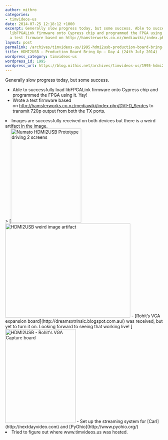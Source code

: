 ```yaml
---
author: mithro
categories:
- timvideos-us
date: 2014-07-25 12:18:12 +1000
excerpt: Generally slow progress today, but some success. Able to successfully load
  libFPGALink firmware onto Cypress chip and programmed the FPGA using it. Yay! Wrote
  a test firmware based on http://hamsterworks.co.nz/mediawiki/index.php/DVI-D_Serdes...
layout: post
permalink: /archives/timvideos-us/1995-hdmi2usb-production-board-bring-up-day-4-24th-july-2014
title: HDMI2USB – Production Board Bring Up – Day 4 (24th July 2014)
wordpress_category: timvideos-us
wordpress_id: 1995
wordpress_url: https://blog.mithis.net/archives/timvideos-us/1995-hdmi2usb-production-board-bring-up-day-4-24th-july-2014
---
```

Generally slow progress today, but some success.
- Able to successfully load libFPGALink firmware onto Cypress chip and programmed the FPGA using it. Yay!
- Wrote a test firmware based on http://hamsterworks.co.nz/mediawiki/index.php/DVI-D_Serdes to transmit 720p output from both the TX ports.
<li>Images are successfully received on both devices but there is a weird artifact in the image.
</li>
> 
[<img alt="Numato HDMI2USB Prototype driving 2 screens" class="alignnone wp-image-1997 size-medium" height="300" sizes="(max-width: 225px) 100vw, 225px" src="{{ "/assets/images/wp-content/uploads/2014/07/IMG_20140725_0029322-225x300.jpg" | relative_url }}" srcset="/assets/images/wp-content/uploads/2014/07/IMG_20140725_0029322-225x300.jpg 225w, https://blog.mithis.net/wp-content/uploads/2014/07/IMG_20140725_0029322-768x1024.jpg 768w, https://blog.mithis.net/wp-content/uploads/2014/07/IMG_20140725_0029322-900x1200.jpg 900w" width="225"/>  <img alt="HDMI2USB weird image artifact" class="alignnone wp-image-1998" height="300" sizes="(max-width: 400px) 100vw, 400px" src="{{ "/assets/images/wp-content/uploads/2014/07/IMG_20140725_003008-300x225.jpg" | relative_url }}" srcset="/assets/images/wp-content/uploads/2014/07/IMG_20140725_003008-300x225.jpg 300w, https://blog.mithis.net/wp-content/uploads/2014/07/IMG_20140725_003008-1024x768.jpg 1024w, https://blog.mithis.net/wp-content/uploads/2014/07/IMG_20140725_003008-900x675.jpg 900w" width="400"/>
- [Rohit’s VGA expansion board](http://dreamsxtrinsic.blogspot.com.au/) was received, but yet to turn it on. Looking forward to seeing that working live!
[<img alt="HDMI2USB - Rohit's VGA Capture board" class="aligncenter wp-image-2000 size-medium" height="300" sizes="(max-width: 225px) 100vw, 225px" src="{{ "/assets/images/wp-content/uploads/2014/07/IMG_20140725_010725-225x300.jpg" | relative_url }}" srcset="/assets/images/wp-content/uploads/2014/07/IMG_20140725_010725-225x300.jpg 225w, https://blog.mithis.net/wp-content/uploads/2014/07/IMG_20140725_010725-768x1024.jpg 768w, https://blog.mithis.net/wp-content/uploads/2014/07/IMG_20140725_010725-900x1200.jpg 900w" width="225"/>
- Set up the streaming system for [Carl](http://nextdayvideo.com) and [PyOhio](http://www.pyohio.org/)
<li>Tried to figure out where www.timvideos.us was hosted.
</li>
